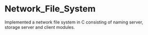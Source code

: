 # Network_File_System
Implemented a network file system in C consisting of naming server, storage server and client modules.
